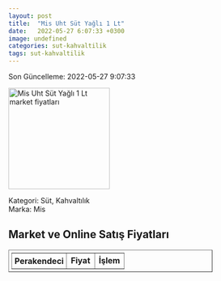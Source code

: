 ```yaml
---
layout: post
title:  "Mis Uht Süt Yağlı 1 Lt"
date:   2022-05-27 6:07:33 +0300
image: undefined
categories: sut-kahvaltilik
tags: sut-kahvaltilik
---
```


Son Güncelleme: 2022-05-27 9:07:33

<img src="undefined" width="200" alt="Mis Uht Süt Yağlı 1 Lt market fiyatları" />

Kategori: Süt, Kahvaltılık
<br />
Marka: Mis

<h2>Market ve Online Satış Fiyatları</h2>

<table border="1" style="padding: 5px;width:80%;">
  <tr>
    <td style="padding: 5px;"><strong>Perakendeci</strong></td>
    <td><strong>Fiyat</strong></td>
    <td><strong>İşlem</strong></td>
  </tr>
  
</table>
